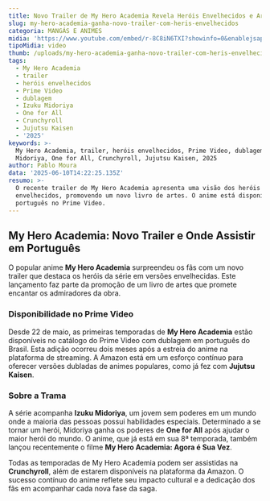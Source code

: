 ```yaml
---
title: Novo Trailer de My Hero Academia Revela Heróis Envelhecidos e Arte Inédita
slug: my-hero-academia-ganha-novo-trailer-com-heris-envelhecidos
categoria: MANGÁS E ANIMES
midia: 'https://www.youtube.com/embed/r-8C8iN6TXI?showinfo=0&enablejsapi=1'
tipoMidia: video
thumb: /uploads/my-hero-academia-ganha-novo-trailer-com-heris-envelhecidos-thumb.png
tags:
  - My Hero Academia
  - trailer
  - heróis envelhecidos
  - Prime Video
  - dublagem
  - Izuku Midoriya
  - One for All
  - Crunchyroll
  - Jujutsu Kaisen
  - '2025'
keywords: >-
  My Hero Academia, trailer, heróis envelhecidos, Prime Video, dublagem, Izuku
  Midoriya, One for All, Crunchyroll, Jujutsu Kaisen, 2025
author: Pablo Moura
data: '2025-06-10T14:22:25.135Z'
resumo: >-
  O recente trailer de My Hero Academia apresenta uma visão dos heróis
  envelhecidos, promovendo um novo livro de artes. O anime está disponível em
  português no Prime Video.
---
```


## My Hero Academia: Novo Trailer e Onde Assistir em Português

O popular anime **My Hero Academia** surpreendeu os fãs com um novo trailer que destaca os heróis da série em versões envelhecidas. Este lançamento faz parte da promoção de um livro de artes que promete encantar os admiradores da obra.

### Disponibilidade no Prime Video

Desde 22 de maio, as primeiras temporadas de **My Hero Academia** estão disponíveis no catálogo do Prime Video com dublagem em português do Brasil. Esta adição ocorreu dois meses após a estreia do anime na plataforma de streaming. A Amazon está em um esforço contínuo para oferecer versões dubladas de animes populares, como já fez com **Jujutsu Kaisen**.

### Sobre a Trama

A série acompanha **Izuku Midoriya**, um jovem sem poderes em um mundo onde a maioria das pessoas possui habilidades especiais. Determinado a se tornar um herói, Midoriya ganha os poderes de **One for All** após ajudar o maior herói do mundo. O anime, que já está em sua 8ª temporada, também lançou recentemente o filme **My Hero Academia: Agora é Sua Vez**.

Todas as temporadas de My Hero Academia podem ser assistidas na **Crunchyroll**, além de estarem disponíveis na plataforma da Amazon. O sucesso contínuo do anime reflete seu impacto cultural e a dedicação dos fãs em acompanhar cada nova fase da saga.
